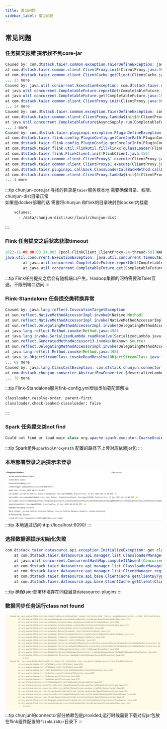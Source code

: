 ```yaml
---
title: 常见问题
sidebar_label: 常见问题
---
```



## 常见问题

### 任务提交报错 提示找不到core-jar
```java
Caused by: com.dtstack.taier.common.exception.TaierDefineException: java.util.concurrent.ExecutionException: com.dtstack.taier.common.exception.TaierDefineException: com.dtstack.taier.pluginapi.exception.PluginDefineException: Can not find chunjun core jar in path: /usr/local/chunjun-dist
at com.dtstack.taier.common.client.ClientProxy.init(ClientProxy.java:90)
at com.dtstack.taier.common.client.ClientCache.getClient(ClientCache.java:102)
... 23 more
Caused by: java.util.concurrent.ExecutionException: com.dtstack.taier.common.exception.TaierDefineException: com.dtstack.taier.pluginapi.exception.PluginDefineException: Can not find chunjun core jar in path: /usr/local/chunjun-dist
at java.util.concurrent.CompletableFuture.reportGet(CompletableFuture.java:357)
at java.util.concurrent.CompletableFuture.get(CompletableFuture.java:1915)
at com.dtstack.taier.common.client.ClientProxy.init(ClientProxy.java:86)
... 24 more
Caused by: com.dtstack.taier.common.exception.TaierDefineException: com.dtstack.taier.pluginapi.exception.PluginDefineException: Can not find chunjun core jar in path: /usr/local/chunjun-dist
at com.dtstack.taier.common.client.ClientProxy.lambda$init$0(ClientProxy.java:84)
at java.util.concurrent.CompletableFuture$AsyncSupply.run(CompletableFuture.java:1590)
... 3 more
Caused by: com.dtstack.taier.pluginapi.exception.PluginDefineException: Can not find chunjun core jar in path: /usr/local/chunjun-dist
at com.dtstack.taier.flink.config.PluginConfig.getCoreJarPath(PluginConfig.java:106)
at com.dtstack.taier.flink.config.PluginConfig.getCoreJarInfo(PluginConfig.java:83)
at com.dtstack.taier.flink.util.FlinkUtil.fillFlinkxToClassLoader(FlinkUtil.java:272)
at com.dtstack.taier.flink.FlinkClient.init(FlinkClient.java:156)
at com.dtstack.taier.common.client.ClientProxy$1.execute(ClientProxy.java:79)
at com.dtstack.taier.common.client.ClientProxy$1.execute(ClientProxy.java:76)
at com.dtstack.taier.pluginapi.callback.ClassLoaderCallBackMethod.callbackAndReset(ClassLoaderCallBackMethod.java:31)
at com.dtstack.taier.common.client.ClientProxy.lambda$init$0(ClientProxy.java:76)
... 4 more
```
:::tip 
chunjun-core.jar 寻找的目录是`taier`服务器本地 需要确保目录、权限、chunjun-dist目录正常  
如果是docker部署的话 需要将chunjun 和flink的目录映射到docker内挂载  
```xml
    volumes:
      - /data/chunjun-dist:/usr/local/chunjun-dist
```
:::


### Flink 任务提交之后状态获取timeout
```java
2022-11-09 08:03:34.803 [pool-FlinkClient_ClientProxy-24-thread-50] WARN  o.a.flink.client.program.rest.RestClusterClient [RestClusterClient.java:699] - Could not retrieve the web interface URL for the cluster.
java.util.concurrent.ExecutionException: java.util.concurrent.TimeoutException
        at java.util.concurrent.CompletableFuture.reportGet(CompletableFuture.java:357)
        at java.util.concurrent.CompletableFuture.get(CompletableFuture.java:1908)
```

:::tip
Flink任务提交之后会有随机端口产生，Hadoop集群的网络需要和Taier互通，不限制端口访问
:::


### Flink-Standalone 任务提交类转换异常
```java
Caused by: java.lang.reflect.InvocationTargetException
at sun.reflect.NativeMethodAccessorImpl.invoke0(Native Method)
at sun.reflect.NativeMethodAccessorImpl.invoke(NativeMethodAccessorImpl.java:62)
at sun.reflect.DelegatingMethodAccessorImpl.invoke(DelegatingMethodAccessorImpl.java:43)
at java.lang.reflect.Method.invoke(Method.java:498)
at java.lang.invoke.SerializedLambda.readResolve(SerializedLambda.java:230)
at sun.reflect.GeneratedMethodAccessor13.invoke(Unknown Source)
at sun.reflect.DelegatingMethodAccessorImpl.invoke(DelegatingMethodAccessorImpl.java:43)
at java.lang.reflect.Method.invoke(Method.java:498)
at java.io.ObjectStreamClass.invokeReadResolve(ObjectStreamClass.java:1275)
... 69 more
Caused by: java.lang.ClassCastException: com.dtstack.chunjun.connector.jdbc.converter.JdbcColumnConverter cannot be cast to com.dtstack.chunjun.converter.AbstractRowConverter
at com.dtstack.chunjun.converter.AbstractRowConverter.$deserializeLambda$(AbstractRowConverter.java:54)
... 78 more

```
:::tip
Flink-Standalone服务fink-config.yml增加类加载配置解决  
```xml
classloader.resolve-order: parent-first
classloader.check-leaked-classloader: false
```
:::


### Spark 任务提交类not find
```java
Could not find or load main class org.apache.spark.executor.CoarseGrainedExecutorBackend
```
:::tip
Spark组件`sparkSqlProxyPath` 配置的路径下上传对应依赖jar包
:::


### 本地部署登录之后提示未登录
![login_error](../../static/img/example/login_error.png)
:::tip
本地通过访问http://localhost:8090/
:::


### 选择数据源提示初始化失败
```java
com.dtstack.taier.datasource.api.exception.InitializeException: get classloader error, pluginName: mysql5
	at com.dtstack.taier.datasource.api.manager.list.ClassloaderManager.lambda$getClassloaderByPluginName$0(ClassloaderManager.java:184)
	at java.util.concurrent.ConcurrentHashMap.computeIfAbsent(ConcurrentHashMap.java:1660)
	at com.dtstack.taier.datasource.api.manager.list.ClassloaderManager.getClassloaderByPluginName(ClassloaderManager.java:178)
	at com.dtstack.taier.datasource.api.manager.list.ClientManager.registerClient(ClientManager.java:90)
	at com.dtstack.taier.datasource.api.base.ClientCache.getClientByType(ClientCache.java:74)
	at com.dtstack.taier.datasource.api.base.ClientCache.getClient(ClientCache.java:78)
```
:::tip
确保taier部署环境存在同级目录datasource-plugins
:::

### 数据同步任务运行class not found
![login_error](../../static/img/example/class_not_find.png)  
:::tip
chunjun的connector部分依赖包是provided,运行时候需要下载对应jar包放在flink组件配置的`flinkLibDir`目录下
:::